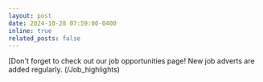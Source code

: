 ```yaml
---
layout: post
date: 2024-10-28 07:59:00-0400
inline: true
related_posts: false
---
```


[Don't forget to check out our job opportunities page! New job adverts are added regularly. (/Job_highlights)
